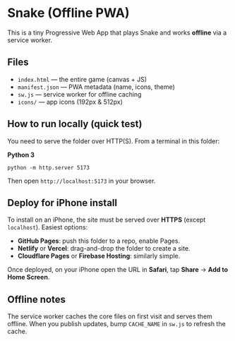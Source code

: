 # Snake (Offline PWA)

This is a tiny Progressive Web App that plays Snake and works **offline** via a service worker.

## Files
- `index.html` — the entire game (canvas + JS)
- `manifest.json` — PWA metadata (name, icons, theme)
- `sw.js` — service worker for offline caching
- `icons/` — app icons (192px & 512px)

## How to run locally (quick test)
You need to serve the folder over HTTP(S). From a terminal in this folder:

**Python 3**
```
python -m http.server 5173
```

Then open `http://localhost:5173` in your browser.

## Deploy for iPhone install
To install on an iPhone, the site must be served over **HTTPS** (except `localhost`). Easiest options:

- **GitHub Pages**: push this folder to a repo, enable Pages.
- **Netlify** or **Vercel**: drag-and-drop the folder to create a site.
- **Cloudflare Pages** or **Firebase Hosting**: similarly simple.

Once deployed, on your iPhone open the URL in **Safari**, tap **Share** → **Add to Home Screen**.

## Offline notes
The service worker caches the core files on first visit and serves them offline. When you publish updates, bump `CACHE_NAME` in `sw.js` to refresh the cache.
